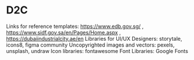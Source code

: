 # D2C
Links for reference templates: https://www.edb.gov.sg/ , https://www.sidf.gov.sa/en/Pages/Home.aspx , https://dubaiindustrialcity.ae/en
Libraries for UI/UX Designers: storytale, icons8, figma community
Uncopyrighted images and vectors: pexels, unsplash, undraw
Icon libraries: fontawesome
Font Libraries: Google Fonts
